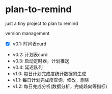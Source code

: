 # plan-to-remind

just a tiny project to plan to remind

version management

- [x] v0.1: 时间表curd 
- v0.2: 计划表curd
- v0.3: 启动定时器，计划推送
- v0.4: 延迟队列
- v1.0: 每日计划完成度统计数据的生成
- v1.1: 每日计划完成度查询，修改，删除
- v1.2: 每日完成分析(数据分析，完成趋向等指标)